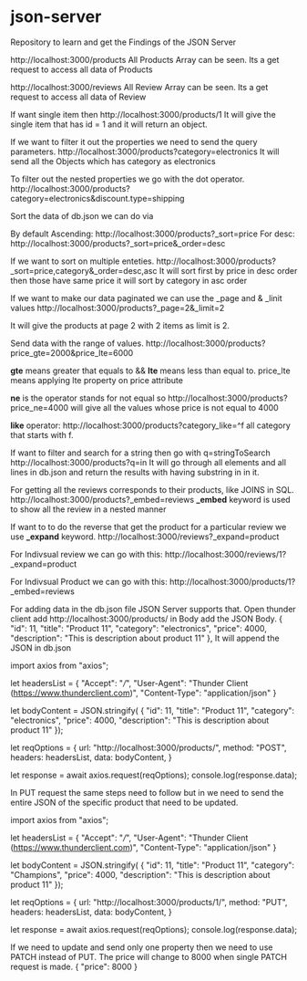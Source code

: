 # json-server

Repository to learn and get the Findings of the JSON Server

http://localhost:3000/products
All Products Array can be seen.
Its a get request to access all data of Products

http://localhost:3000/reviews
All Review Array can be seen.
Its a get request to access all data of Review

If want single item then http://localhost:3000/products/1
It will give the single item that has id = 1 and it will return an object.

If we want to filter it out the properties we need to send the query parameters.
http://localhost:3000/products?category=electronics
It will send all the Objects which has category as electronics

To filter out the nested properties we go with the dot operator.
http://localhost:3000/products?category=electronics&discount.type=shipping

Sort the data of db.json we can do via

By default Ascending: http://localhost:3000/products?\_sort=price
For desc: http://localhost:3000/products?\_sort=price&\_order=desc

If we want to sort on multiple enteties.
http://localhost:3000/products?\_sort=price,category&\_order=desc,asc
It will sort first by price in desc order then those have same price it will sort by category in asc order

If we want to make our data paginated we can use the \_page and & \_linit values
http://localhost:3000/products?\_page=2&\_limit=2

It will give the products at page 2 with 2 items as limit is 2.

Send data with the range of values.
http://localhost:3000/products?price_gte=2000&price_lte=6000

**gte** means greater that equals to && **lte** means less than equal to.
price_lte means applying lte property on price attribute

**ne** is the operator stands for not equal so
http://localhost:3000/products?price_ne=4000 will give all the values whose price is not equal to 4000

**like** operator: http://localhost:3000/products?category_like=^f all category that starts with f.

If want to filter and search for a string then go with q=stringToSearch
http://localhost:3000/products?q=in It will go through all elements and all lines in db.json and return the results with having substring in in it.

For getting all the reviews corresponds to their products, like JOINS in SQL.
http://localhost:3000/products?\_embed=reviews
**\_embed** keyword is used to show all the review in a nested manner

If want to to do the reverse that get the product for a particular review we use **\_expand** keyword.
http://localhost:3000/reviews?\_expand=product

For Indivsual review we can go with this: http://localhost:3000/reviews/1?\_expand=product

For Indivsual Product we can go with this: http://localhost:3000/products/1?\_embed=reviews

For adding data in the db.json file JSON Server supports that.
Open thunder client add http://localhost:3000/products/
in Body add the JSON Body.
{
"id": 11,
"title": "Product 11",
"category": "electronics",
"price": 4000,
"description": "This is description about product 11"
},
It will append the JSON in db.json

import axios from "axios";

let headersList = {
"Accept": "_/_",
"User-Agent": "Thunder Client (https://www.thunderclient.com)",
"Content-Type": "application/json"
}

let bodyContent = JSON.stringify( {
"id": 11,
"title": "Product 11",
"category": "electronics",
"price": 4000,
"description": "This is description about product 11"
});

let reqOptions = {
url: "http://localhost:3000/products/",
method: "POST",
headers: headersList,
data: bodyContent,
}

let response = await axios.request(reqOptions);
console.log(response.data);

In PUT request the same steps need to follow but in we need to send the entire JSON of the specific product that need to be updated.

import axios from "axios";

let headersList = {
"Accept": "_/_",
"User-Agent": "Thunder Client (https://www.thunderclient.com)",
"Content-Type": "application/json"
}

let bodyContent = JSON.stringify( {
"id": 11,
"title": "Product 11",
"category": "Champions",
"price": 4000,
"description": "This is description about product 11"
});

let reqOptions = {
url: "http://localhost:3000/products/1/",
method: "PUT",
headers: headersList,
data: bodyContent,
}

let response = await axios.request(reqOptions);
console.log(response.data);

If we need to update and send only one property then we need to use PATCH instead of PUT.
The price will change to 8000 when single PATCH request is made.
{
"price": 8000
}
